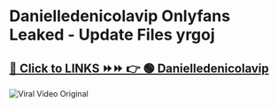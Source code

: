 
 # Danielledenicolavip Onlyfans Leaked - Update Files yrgoj

## <h2><a href="https://clipsfans.com/Danielledenicolavip&ref=git">🔗 Click to LINKS ⏩⏩ 👉 🟢 Danielledenicolavip </a></h2>

<a href="https://clipsfans.com/Danielledenicolavip&ref=git" rel="nofollow" data-target="animated-image.originalLink"><img src="https://i.ibb.co.com/xMMVF88/686577567.gif" alt="Viral Video Original" style="max-width: 100%; display: inline-block;" data-target="animated-image.originalImage"></a>

